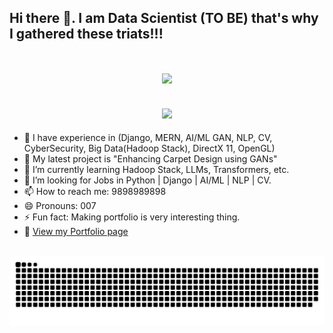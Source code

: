 ## Hi there 👋. I am Data Scientist (TO BE) that's why I gathered these triats!!!
<h1 align="center">
  <a href="https://git.io/typing-svg">
    <img src="https://readme-typing-svg.herokuapp.com/?lines=Hi+There!+👋;+I'm+Sailesh!;&center=true&size=30">
  </a>
</h1>
<h2 align="center">
  <a href="https://git.io/typing-svg">
    <img src="https://readme-typing-svg.herokuapp.com/?lines=Data+Scientist+To+Be!+👋;+I'm+Sailesh!;&center=true&size=30">
  </a>
</h2>

- 🤔 I have experience in (Django, MERN, AI/ML GAN, NLP, CV, CyberSecurity, Big Data(Hadoop Stack), DirectX 11, OpenGL)
- 🔭 My latest project is "Enhancing Carpet Design using GANs"
- 🌱 I’m currently learning Hadoop Stack, LLMs, Transformers, etc.
- 👯 I’m looking for Jobs in Python | Django | AI/ML | NLP | CV.
- 📫 How to reach me: 9898989898
- 😄 Pronouns: 007
- ⚡ Fun fact: Making portfolio is very interesting thing.
- 📂 [View my Portfolio page](https://saileshshiwakoti.com.np/)

<div align="center">

  <br />
  <picture>
    <source media="(prefers-color-scheme: dark)" srcset="https://github.com/99-NinetyNine/99-NinetyNine/blob/output/github-contribution-grid-snake-dark.svg" />
    <source media="(prefers-color-scheme: light), (prefers-color-scheme: no-preference)" srcset="https://github.com/99-NinetyNine/99-NinetyNine/blob/output/github-contribution-grid-snake.svg" />
    <img src="https://github.com/99-NinetyNine/99-NinetyNine/blob/output/github-contribution-grid-snake.svg" alt="github-snake" />
  </picture>
  <br />
  <br />
  <br />
</div>
